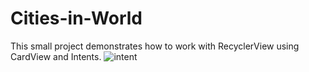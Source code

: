 # Cities-in-World
This small project demonstrates how to work with RecyclerView using CardView and Intents.
![intent](https://user-images.githubusercontent.com/34274087/48416974-79639b80-e749-11e8-9417-f1d40be3db29.jpg)
